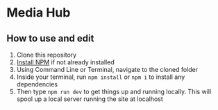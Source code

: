 # Media Hub


## How to use and edit

1. Clone this repository
2. [Install NPM](https://nodejs.org/en/download/) if not already installed
3. Using Command Line or Terminal, navigate to the cloned folder
4. Inside your terminal, run `npm install` or `npm i` to install any dependencies
5. Then type ```npm run dev``` to get things up and running locally. This will spool up a local server running the site at localhost
